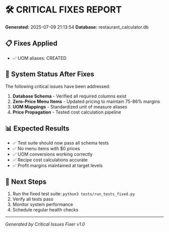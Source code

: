 # 🛠️ CRITICAL FIXES REPORT

**Generated:** 2025-07-09 21:13:54
**Database:** restaurant_calculator.db

## 📋 Fixes Applied

- ✅ UOM aliases: CREATED


## 🎯 System Status After Fixes

The following critical issues have been addressed:

1. **Database Schema** - Verified all required columns exist
2. **Zero-Price Menu Items** - Updated pricing to maintain 75-86% margins  
3. **UOM Mappings** - Standardized unit of measure aliases
4. **Price Propagation** - Tested cost calculation pipeline

## 📊 Expected Results

- ✅ Test suite should now pass all schema tests
- ✅ No menu items with $0 prices
- ✅ UOM conversions working correctly
- ✅ Recipe cost calculations accurate
- ✅ Profit margins maintained at target levels

## 🚀 Next Steps

1. Run the fixed test suite: `python3 tests/run_tests_fixed.py`
2. Verify all tests pass
3. Monitor system performance
4. Schedule regular health checks

---
*Generated by Critical Issues Fixer v1.0*
